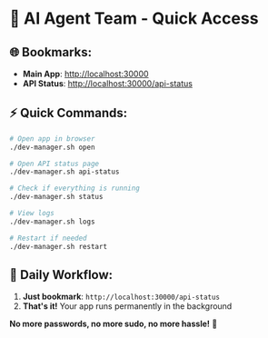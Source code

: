 # 🚀 AI Agent Team - Quick Access

## 🌐 **Bookmarks:**
- **Main App**: [http://localhost:30000](http://localhost:30000)
- **API Status**: [http://localhost:30000/api-status](http://localhost:30000/api-status)

## ⚡ **Quick Commands:**
```bash
# Open app in browser
./dev-manager.sh open

# Open API status page  
./dev-manager.sh api-status

# Check if everything is running
./dev-manager.sh status

# View logs
./dev-manager.sh logs

# Restart if needed
./dev-manager.sh restart
```

## 🎯 **Daily Workflow:**
1. **Just bookmark**: `http://localhost:30000/api-status`
2. **That's it!** Your app runs permanently in the background

**No more passwords, no more sudo, no more hassle!** 🎉
